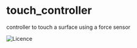 touch_controller
==========================================

controller to touch a surface using a force sensor

![Licence](https://img.shields.io/badge/License-BSD-3-Clause-blue.svg)
